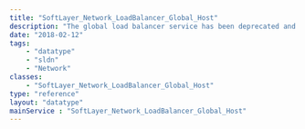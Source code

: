 ```yaml
---
title: "SoftLayer_Network_LoadBalancer_Global_Host"
description: "The global load balancer service has been deprecated and is no longer available. "
date: "2018-02-12"
tags:
    - "datatype"
    - "sldn"
    - "Network"
classes:
    - "SoftLayer_Network_LoadBalancer_Global_Host"
type: "reference"
layout: "datatype"
mainService : "SoftLayer_Network_LoadBalancer_Global_Host"
---
```

